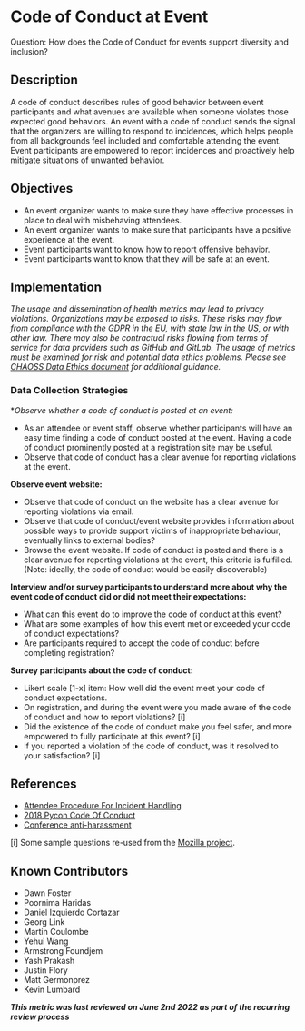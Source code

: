 # Code of Conduct at Event

Question: How does the Code of Conduct for events support diversity and inclusion?

## Description
A code of conduct describes rules of good behavior between event participants and what avenues are available when someone violates those expected good behaviors.
An event with a code of conduct sends the signal that the organizers are willing to respond to incidences, which helps people from all backgrounds feel included and comfortable attending the event. Event participants are empowered to report incidences and proactively help mitigate situations of unwanted behavior.

## Objectives
- An event organizer wants to make sure they have effective processes in place to deal with misbehaving attendees.
- An event organizer wants to make sure that participants have a positive experience at the event.
- Event participants want to know how to report offensive behavior.
- Event participants want to know that they will be safe at an event.

## Implementation
*The usage and dissemination of health metrics may lead to privacy violations. Organizations may be exposed to risks. These risks may flow from compliance with the GDPR in the EU, with state law in the US, or with other law. There may also be contractual risks flowing from terms of service for data providers such as GitHub and GitLab. The usage of metrics must be examined for risk and potential data ethics problems. Please see [CHAOSS Data Ethics document](https://github.com/chaoss/community/blob/main/data-use-statement.md) for additional guidance.*

### Data Collection Strategies

**Observe whether a code of conduct is posted at an event:*
- As an attendee or event staff, observe whether participants will have an easy time finding a code of conduct posted at the event. Having a code of conduct prominently posted at a registration site may be useful.
- Observe that code of conduct has a clear avenue for reporting violations at the event.

**Observe event website:**
- Observe that code of conduct on the website has a clear avenue for reporting violations via email.
- Observe that code of conduct/event website provides information about possible ways to provide support victims of inappropriate behaviour, eventually links to external bodies?
- Browse the event website. If code of conduct is posted and there is a clear avenue for reporting violations at the event, this criteria is fulfilled. (Note: ideally, the code of conduct would be easily discoverable)

**Interview and/or survey participants to understand more about why the event code of conduct did or did not meet their expectations:**
- What can this event do to improve the code of conduct at this event?
- What are some examples of how this event met or exceeded your code of conduct expectations?
- Are participants required to accept the code of conduct before completing registration?

**Survey participants about the code of conduct:**
  * Likert scale [1-x] item: How well did the event meet your code of conduct expectations.
  * On registration, and during the event were you made aware of the code of conduct and how to report violations? [i]
  * Did the existence of the code of conduct make you feel safer, and more empowered to fully participate at this event? [i]
  * If you reported a violation of the code of conduct, was it resolved to your satisfaction? [i]

## References
- [Attendee Procedure For Incident Handling](https://github.com/python/pycon-code-of-conduct/blob/master/Attendee%20Procedure%20for%20incident%20handling.md)
- [2018 Pycon Code Of Conduct](https://pycon.blogspot.com/2018/04/code-of-conduct-updates-for-pycon-2018.html)
- [Conference anti-harassment](https://geekfeminism.wikia.org/wiki/Conference_anti-harassment)

[i] Some sample questions re-used from the [Mozilla project](https://github.com/mozilla/diversity/blob/master/data-metrics/surveys/en/cpg-follow-up.md).

## Known Contributors
* Dawn Foster
* Poornima Haridas
* Daniel Izquierdo Cortazar
* Georg Link
* Martin Coulombe
* Yehui Wang
* Armstrong Foundjem
* Yash Prakash
* Justin Flory
* Matt Germonprez
* Kevin Lumbard

***This metric was last reviewed on June 2nd 2022 as part of the recurring review process***
